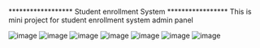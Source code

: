 ******************  Student enrollment System *****************
This is mini project for student enrollment system admin panel


![image](https://github.com/user-attachments/assets/52f17e39-d376-408d-9f51-64b2aec845bb)
![image](https://github.com/user-attachments/assets/5980ad16-f6f2-4363-9d08-43f1f20824a3)
![image](https://github.com/user-attachments/assets/fe52d4c3-db3b-48f0-a019-ec7fd11d3a2d)
![image](https://github.com/user-attachments/assets/ee2dadc6-7598-4ab1-9f48-99f254b5f389)
![image](https://github.com/user-attachments/assets/032fa951-6deb-4e25-833f-10fb7f19fad3)
![image](https://github.com/user-attachments/assets/515fceb1-d818-4771-b6d5-8c805c3e0360)
![image](https://github.com/user-attachments/assets/96a9bafd-271a-4479-9562-8c4d91ceb19b)
